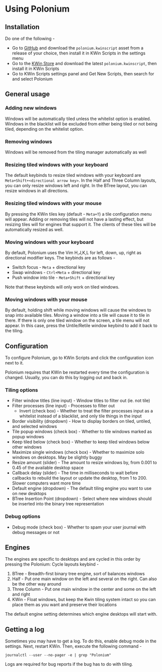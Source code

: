 # Using Polonium

## Installation

Do one of the following -
* Go to [GitHub](https://github.com/zeroxoneafour/polonium/releases/) and download the `polonium.kwinscript` asset from a release of your choice, then install it in KWin Scripts in the settings menu
* Go to the [KWin Store](https://store.kde.org/p/2042756) and download the latest `polonium.kwinscript`, then install it in KWin Scripts
* Go to KWin Scripts settings panel and Get New Scripts, then search for and select Polonium

## General usage

### Adding new windows
Windows will be automatically tiled unless the whitelist option is enabled. Windows in the blacklist will be excluded from either being tiled or not being tiled, depending on the whitelist option.

### Removing windows
Windows will be removed from the tiling manager automatically as well

### Resizing tiled windows with your keyboard
The default keybinds to resize tiled windows with your keyboard are `Meta+Shift+<directional arrow key>`. In the Half and Three Column layouts, you can only resize windows left and right. In the BTree layout, you can resize windows in all directions.

### Resizing tiled windows with your mouse
By pressing the KWin tiles key (default - `Meta+T`) a tile configuration menu will appear. Adding or removing tiles will not have a lasting effect, but resizing tiles will for engines that support it. The clients of these tiles will be automatically resized as well.

### Moving windows with your keyboard
By default, Polonium uses the Vim H,J,K,L for left, down, up, right as directional modifier keys. The keybinds are as follows -
* Switch focus - `Meta` + directional key
* Swap windows - `Ctrl+Meta` + directional key
* Push window into tile - `Meta+Shift` + directional key

Note that these keybinds will only work on tiled windows.

### Moving windows with your mouse
By default, holding shift while moving windows will cause the windows to snap into available tiles. Moving a window into a tile will cause it to tile in there. If there is only one tiled window on the screen, a tile menu will not appear. In this case, press the Untile/Retile window keybind to add it back to the tiling.

## Configuration

To configure Polonium, go to KWin Scripts and click the configuration icon next to it.

Polonium requires that KWin be restarted every time the configuration is changed. Usually, you can do this by logging out and back in.

### Tiling options
* Filter window titles (line input) - Window titles to filter out (ie. not tile)
* Filter processes (line input) - Processes to filter out
  - Invert (check box) - Whether to treat the filter processes input as a whitelist instead of a blacklist, and only tile things in the input
* Border visibility (dropdown) - How to display borders on tiled, untiled, and selected windows
* Tile popup windows (check box) - Whether to tile windows marked as popup windows
* Keep tiled below (check box) - Whether to keep tiled windows below other windows
* Maximize single windows (check box) - Whether to maximize solo windows on desktops. May be slightly buggy
* Resize amount (slider) - The amount to resize windows by, from 0.001 to 0.45 of the available desktop space
* Callback delay (slider) - The time in milliseconds to wait before callbacks to rebuild the layout or update the desktop, from 1 to 200. Slower computers want more time
* Default engine (dropdown) - The default tiling engine you want to use on new desktops
* BTree Insertion Point (dropdown) - Select where new windows should be inserted into the binary tree representation

### Debug options
* Debug mode (check box) - Whether to spam your user journal with debug messages or not

## Engines

The engines are specific to desktops and are cycled in this order by pressing the Polonium: Cycle layouts keybind -
1. BTree - Breadth-first binary tree engine, sort of balances windows
2. Half - Put one main window on the left and several on the right. Can also be the other way around
3. Three Column - Put one main window in the center and some on the left and right
4. KWin - Float windows, but keep the Kwin tiling system intact so you can place them as you want and preserve their locations

The default engine setting determines which engine desktops will start with.

## Getting a log

Sometimes you may have to get a log. To do this, enable debug mode in the settings. Next, restart KWin. Then, execute the following command -

```
journalctl --user --no-pager -e | grep "Polonium"
```

Logs are required for bug reports if the bug has to do with tiling.